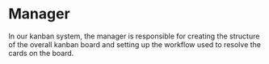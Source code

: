 # Manager

In our kanban system, the manager is responsible for creating the structure of the overall kanban board and setting up the workflow used to resolve the cards on the board.
